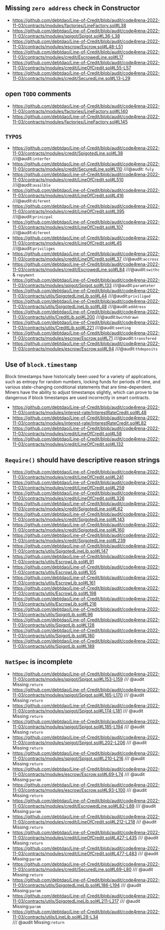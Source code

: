 ## Missing `zero address` check in Constructor

* https://github.com/debtdao/Line-of-Credit/blob/audit/code4rena-2022-11-03/contracts/modules/factories/LineFactory.sol#L38
* https://github.com/debtdao/Line-of-Credit/blob/audit/code4rena-2022-11-03/contracts/modules/spigot/Spigot.sol#L36-L38
* https://github.com/debtdao/Line-of-Credit/blob/audit/code4rena-2022-11-03/contracts/modules/escrow/Escrow.sol#L48-L51
* https://github.com/debtdao/Line-of-Credit/blob/audit/code4rena-2022-11-03/contracts/modules/credit/EscrowedLine.sol#L17
* https://github.com/debtdao/Line-of-Credit/blob/audit/code4rena-2022-11-03/contracts/modules/credit/LineOfCredit.sol#L55-L57
* https://github.com/debtdao/Line-of-Credit/blob/audit/code4rena-2022-11-03/contracts/modules/credit/SecuredLine.sol#L13-L29

## open `TODO` comments

* https://github.com/debtdao/Line-of-Credit/blob/audit/code4rena-2022-11-03/contracts/modules/factories/LineFactory.sol#L140
* https://github.com/debtdao/Line-of-Credit/blob/audit/code4rena-2022-11-03/contracts/modules/factories/LineFactory.sol#L145

## `TYPOS`

* https://github.com/debtdao/Line-of-Credit/blob/audit/code4rena-2022-11-03/contracts/modules/credit/SpigotedLine.sol#L38	///@audit:`interfer `
* https://github.com/debtdao/Line-of-Credit/blob/audit/code4rena-2022-11-03/contracts/modules/credit/SecuredLine.sol#L110	///@audit: `fuly `
* https://github.com/debtdao/Line-of-Credit/blob/audit/code4rena-2022-11-03/contracts/modules/credit/LineOfCredit.sol#L510	///@audit:`availble`
* https://github.com/debtdao/Line-of-Credit/blob/audit/code4rena-2022-11-03/contracts/modules/credit/LineOfCredit.sol#L416	///@audit:`diferent `
* https://github.com/debtdao/Line-of-Credit/blob/audit/code4rena-2022-11-03/contracts/modules/credit/LineOfCredit.sol#L395	///@audit:`prinicpal`
* https://github.com/debtdao/Line-of-Credit/blob/audit/code4rena-2022-11-03/contracts/modules/credit/LineOfCredit.sol#L107	///@audit:`diferent `
* https://github.com/debtdao/Line-of-Credit/blob/audit/code4rena-2022-11-03/contracts/modules/credit/LineOfCredit.sol#L45	///@audit:`priviliges `
* https://github.com/debtdao/Line-of-Credit/blob/audit/code4rena-2022-11-03/contracts/modules/credit/LineOfCredit.sol#L37	///@audit:`accross `
* https://github.com/debtdao/Line-of-Credit/blob/audit/code4rena-2022-11-03/contracts/modules/credit/EscrowedLine.sol#L84	///@audit:`swithc ` & `repyment`
* https://github.com/debtdao/Line-of-Credit/blob/audit/code4rena-2022-11-03/contracts/modules/spigot/Spigot.sol#L133	///@audit:`paramteter `
* https://github.com/debtdao/Line-of-Credit/blob/audit/code4rena-2022-11-03/contracts/utils/SpigotedLineLib.sol#L44	///@audit:`priviliged `
* https://github.com/debtdao/Line-of-Credit/blob/audit/code4rena-2022-11-03/contracts/utils/SpigotedLineLib.sol#L48	///@audit:`adddress`
* https://github.com/debtdao/Line-of-Credit/blob/audit/code4rena-2022-11-03/contracts/utils/CreditLib.sol#L200	///@audit:`bwithdrawn `
* https://github.com/debtdao/Line-of-Credit/blob/audit/code4rena-2022-11-03/contracts/utils/CreditLib.sol#L221	///@audit:`seeting `
* https://github.com/debtdao/Line-of-Credit/blob/audit/code4rena-2022-11-03/contracts/modules/escrow/Escrow.sol#L71	///@audit:`transfered `
* https://github.com/debtdao/Line-of-Credit/blob/audit/code4rena-2022-11-03/contracts/modules/escrow/Escrow.sol#L94	///@audit:`thdeposits `


## Use of `block.timestamp`

Block timestamps have historically been used for a variety of applications, such as entropy for random numbers, locking funds for periods of time, and various state-changing conditional statements that are time-dependent. Miners have the ability to adjust timestamps slightly, which can prove to be dangerous if block timestamps are used incorrectly in smart contracts.

* https://github.com/debtdao/Line-of-Credit/blob/audit/code4rena-2022-11-03/contracts/modules/interest-rate/InterestRateCredit.sol#L48
* https://github.com/debtdao/Line-of-Credit/blob/audit/code4rena-2022-11-03/contracts/modules/interest-rate/InterestRateCredit.sol#L82
* https://github.com/debtdao/Line-of-Credit/blob/audit/code4rena-2022-11-03/contracts/modules/credit/LineOfCredit.sol#L58
* https://github.com/debtdao/Line-of-Credit/blob/audit/code4rena-2022-11-03/contracts/modules/credit/LineOfCredit.sol#L132

## `Require()` should have descriptive reason strings 

* https://github.com/debtdao/Line-of-Credit/blob/audit/code4rena-2022-11-03/contracts/modules/credit/LineOfCredit.sol#L241
* https://github.com/debtdao/Line-of-Credit/blob/audit/code4rena-2022-11-03/contracts/modules/credit/LineOfCredit.sol#L259
* https://github.com/debtdao/Line-of-Credit/blob/audit/code4rena-2022-11-03/contracts/modules/credit/LineOfCredit.sol#L326
* https://github.com/debtdao/Line-of-Credit/blob/audit/code4rena-2022-11-03/contracts/modules/credit/SpigotedLine.sol#L62
* https://github.com/debtdao/Line-of-Credit/blob/audit/code4rena-2022-11-03/contracts/modules/credit/SpigotedLine.sol#L143
* https://github.com/debtdao/Line-of-Credit/blob/audit/code4rena-2022-11-03/contracts/modules/credit/SpigotedLine.sol#L160
* https://github.com/debtdao/Line-of-Credit/blob/audit/code4rena-2022-11-03/contracts/modules/credit/SpigotedLine.sol#L239
* https://github.com/debtdao/Line-of-Credit/blob/audit/code4rena-2022-11-03/contracts/utils/SpigotedLineLib.sol#L147
* https://github.com/debtdao/Line-of-Credit/blob/audit/code4rena-2022-11-03/contracts/utils/EscrowLib.sol#L91
* https://github.com/debtdao/Line-of-Credit/blob/audit/code4rena-2022-11-03/contracts/utils/EscrowLib.sol#L105
* https://github.com/debtdao/Line-of-Credit/blob/audit/code4rena-2022-11-03/contracts/utils/EscrowLib.sol#L161
* https://github.com/debtdao/Line-of-Credit/blob/audit/code4rena-2022-11-03/contracts/utils/EscrowLib.sol#L198
* https://github.com/debtdao/Line-of-Credit/blob/audit/code4rena-2022-11-03/contracts/utils/EscrowLib.sol#L216
* https://github.com/debtdao/Line-of-Credit/blob/audit/code4rena-2022-11-03/contracts/utils/SpigotLib.sol#L96
* https://github.com/debtdao/Line-of-Credit/blob/audit/code4rena-2022-11-03/contracts/utils/SpigotLib.sol#L128
* https://github.com/debtdao/Line-of-Credit/blob/audit/code4rena-2022-11-03/contracts/utils/SpigotLib.sol#L180
* https://github.com/debtdao/Line-of-Credit/blob/audit/code4rena-2022-11-03/contracts/utils/SpigotLib.sol#L189

## `NatSpec` is incomplete

* https://github.com/debtdao/Line-of-Credit/blob/audit/code4rena-2022-11-03/contracts/modules/spigot/Spigot.sol#L153-L159	    /// @audit Missing:`return`
* https://github.com/debtdao/Line-of-Credit/blob/audit/code4rena-2022-11-03/contracts/modules/spigot/Spigot.sol#L165-L170	    /// @audit Missing:`return`
* https://github.com/debtdao/Line-of-Credit/blob/audit/code4rena-2022-11-03/contracts/modules/spigot/Spigot.sol#L174-L181	    /// @audit Missing:`return`
* https://github.com/debtdao/Line-of-Credit/blob/audit/code4rena-2022-11-03/contracts/modules/spigot/Spigot.sol#L185-L194	    /// @audit Missing:`return`
* https://github.com/debtdao/Line-of-Credit/blob/audit/code4rena-2022-11-03/contracts/modules/spigot/Spigot.sol#L202-L206	    /// @audit Missing:`return`
* https://github.com/debtdao/Line-of-Credit/blob/audit/code4rena-2022-11-03/contracts/modules/spigot/Spigot.sol#L210-L216	    /// @audit Missing:`return`
* https://github.com/debtdao/Line-of-Credit/blob/audit/code4rena-2022-11-03/contracts/modules/escrow/Escrow.sol#L69-L74		    /// @audit Missing:`param`
* https://github.com/debtdao/Line-of-Credit/blob/audit/code4rena-2022-11-03/contracts/modules/escrow/Escrow.sol#L93-L100	    /// @audit Missing:`return`
* https://github.com/debtdao/Line-of-Credit/blob/audit/code4rena-2022-11-03/contracts/modules/credit/EscrowedLine.sol#L82-L89	    /// @audit Missing:`param`
* https://github.com/debtdao/Line-of-Credit/blob/audit/code4rena-2022-11-03/contracts/modules/credit/LineOfCredit.sol#L212-L218   /// @audit Missing:`return`
* https://github.com/debtdao/Line-of-Credit/blob/audit/code4rena-2022-11-03/contracts/modules/credit/LineOfCredit.sol#L427-L435   /// @audit Missing:`return`
* https://github.com/debtdao/Line-of-Credit/blob/audit/code4rena-2022-11-03/contracts/modules/credit/LineOfCredit.sol#L477-L483   /// @audit Missing:`param`
* https://github.com/debtdao/Line-of-Credit/blob/audit/code4rena-2022-11-03/contracts/modules/credit/SecuredLine.sol#L69-L80      /// @audit Missing:`return`
* https://github.com/debtdao/Line-of-Credit/blob/audit/code4rena-2022-11-03/contracts/utils/SpigotedLineLib.sol#L186-L194         /// @audit Missing:`param`
* https://github.com/debtdao/Line-of-Credit/blob/audit/code4rena-2022-11-03/contracts/utils/SpigotedLineLib.sol#L211-L217          /// @audit Missing:`param`
* https://github.com/debtdao/Line-of-Credit/blob/audit/code4rena-2022-11-03/contracts/utils/LineLib.sol#L28-L34	                    
  /// @audit Missing:`return`	